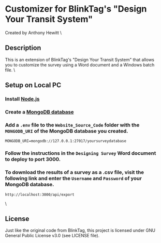 # Customizer for BlinkTag's "Design Your Transit System"

Created by Anthony Hewitt
\

## Description

This is an extension of BlinkTag's "Design Your Transit System" that allows you to customize the survey using a Word document and a Windows batch file. 
\

## Setup on Local PC

### Install [Node.js](https://nodejs.org/en)

### Create a [MongoDB database](https://www.mongodb.com/)

### Add a `.env` file to the `Website_Source_Code` folder with the `MONGODB_URI` of the MongoDB database you created.

    MONGODB_URI=mongodb://127.0.0.1:27017/yoursurveydatabase

### Follow the instructions in the `Designing Survey` Word document to deploy to port 3000.

### To download the results of a survey as a .csv file, visit the following link and enter the `Username` and `Password` of your MongoDB database.

    http://localhost:3000/api/export
\

## License

Just like the original code from BlinkTag, this project is licensed under GNU General Public License v3.0 (see LICENSE file).
